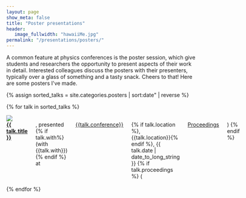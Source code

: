 ```yaml
---
layout: page
show_meta: false
title: "Poster presentations"
header:
   image_fullwidth: "hawaiiMe.jpg"
permalink: "/presentations/posters/"
---
```

A common feature at physics conferences is the poster session, which give students and researchers the opportunity to present aspects of their work in detail. Interested colleagues discuss the posters with their presenters, typically over a glass of something and a tasty snack. Cheers to that! Here are some posters I've made.

{% assign sorted_talks = site.categories.posters | sort:date" | reverse %}

{% for talk in sorted_talks %}
<div class="row" markdown="1">
<div class="small-4 columns"><img src="../..{{talk.image}}"></div>
<div class="small-8 columns">
<a href="{{ talk.slides }}" target="_blank"> <strong>{{ talk.title }}</strong></a>, presented {% if talk.with%} (with  {{talk.with}}){% endif %}  at <a href="{{talk.url}}" target="_blank">{{talk.conference}}</a>{% if talk.location %}, {{talk.location}}{% endif %}, {{ talk.date | date_to_long_string }}
{% if talk.proceedings %}  (<a href="{{talk.proceedings}}" target="_blank">Proceedings</a>) {% endif %}
</div>
</div>
<br/>
{% endfor %}


